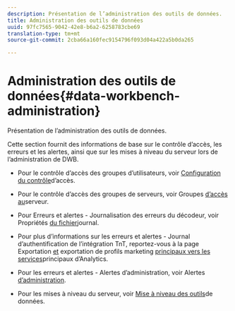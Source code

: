 ```yaml
---
description: Présentation de l’administration des outils de données.
title: Administration des outils de données
uuid: 97fc7565-9042-42e8-b6a2-6258783cbe69
translation-type: tm+mt
source-git-commit: 2cba66a160fec9154796f093d04a422a5b0da265

---
```



# Administration des outils de données{#data-workbench-administration}

Présentation de l’administration des outils de données.

Cette section fournit des informations de base sur le contrôle d’accès, les erreurs et les alertes, ainsi que sur les mises à niveau du serveur lors de l’administration de DWB.

* Pour le contrôle d’accès des groupes d’utilisateurs, voir [Configuration du contrôle](https://docs.adobe.com/content/help/en/data-workbench/using/server-admin-install/admin-dwb-server/access-control/c-config-acs-ctrl.html)d’accès.
* Pour le contrôle d’accès des groupes de serveurs, voir Groupes [d’accès au](https://docs.adobe.com/content/help/en/data-workbench/using/server-admin-install/admin-dwb-server/access-control/c-undst-acc-lvls.html)serveur.
* Pour Erreurs et alertes - Journalisation des erreurs du décodeur, voir Propriétés [du fichier](https://docs.adobe.com/content/help/en/data-workbench/using/dataset/log-proc-config-file/c-log-sources.html)journal.
* Pour plus d’informations sur les erreurs et alertes - Journal d’authentification de l’intégration TnT, reportez-vous à la page Exportation [et](https://docs.adobe.com/help/en/data-workbench/using/client/export-data/dwb-crs-integration.html) exportation de profils marketing [principaux vers les services](https://docs.adobe.com/help/en/data-workbench/using/client/export-data/dwb-crs-integration.html)principaux d’Analytics.

* Pour les erreurs et alertes - Alertes d’administration, voir Alertes [d’administration](https://docs.adobe.com/content/help/en/data-workbench/using/server-admin-install/config-settings/c-admin-alts-cfg-stgs.html).
* Pour les mises à niveau du serveur, voir [Mise à niveau des outils](https://docs.adobe.com/content/help/en/data-workbench/using/install/upgrade-dwb/c-upgrd-ins.html)de données.

